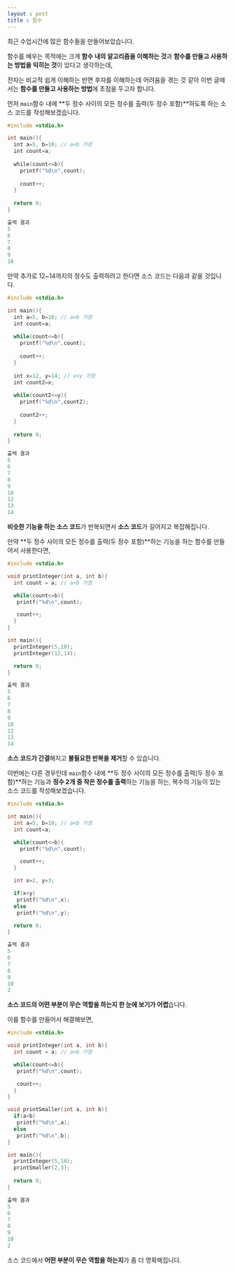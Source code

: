 ```yaml
---
layout : post
title : 함수
---
```

최근 수업시간에 많은 함수들을 만들어보았습니다.

함수를 배우는 목적에는 크게 **함수 내의 알고리즘을 이해하는 것**과 **함수를 만들고 사용하는 방법을 익히는 것**이 있다고 생각하는데,

전자는 비교적 쉽게 이해하는 반면 후자를 이해하는데 어려움을 겪는 것 같아 이번 글에서는 **함수를 만들고 사용하는 방법**에 초점을 두고자 합니다.

먼저 `main`함수 내에 **두 정수 사이의 모든 정수를 출력(두 정수 포함)**하도록 하는 소스 코드를 작성해보겠습니다.

```c
#include <stdio.h>

int main(){
  int a=5, b=10; // a<b 가정
  int count=a;
  
  while(count<=b){
    printf("%d\n",count);
    
    count++;
  }
  
  return 0;
}
```
```c
출력 결과
5
6
7
8
9
10
```

만약 추가로 12~14까지의 정수도 출력하려고 한다면 소스 코드는 다음과 같을 것입니다.
```c
#include <stdio.h>

int main(){
  int a=5, b=10; // a<b 가정
  int count=a;
  
  while(count<=b){
    printf("%d\n",count);
    
    count++;
  }
  
  int x=12, y=14; // x<y 가정
  int count2=x;
  
  while(count2<=y){
    printf("%d\n",count2);
    
    count2++;
  }
  
  return 0;
}
```
```c
출력 결과
5
6
7
8
9
10
12
13
14
```
**비슷한 기능을 하는 소스 코드**가 반복되면서 **소스 코드**가 길어지고 복잡해집니다.

만약 **두 정수 사이의 모든 정수를 출력(두 정수 포함)**하는 기능을 하는 함수를 만들어서 사용한다면,
```c
#include <stdio.h>

void printInteger(int a, int b){
  int count = a; // a<b 가정

  while(count<=b){
   printf("%d\n",count);

   count++;
  }
}

int main(){
  printInteger(5,10);
  printInteger(12,14);

  return 0;
}
```
```c
출력 결과
5
6
7
8
9
10
12
13
14
```
**소스 코드가 간결**해지고 **불필요한 반복을 제거**할 수 있습니다.

이번에는 다른 경우인데 `main`함수 내에 **두 정수 사이의 모든 정수를 출력(두 정수 포함)**하는 기능과 **정수 2개 중 작은 정수를 출력**하는 기능을 하는, 복수의 기능이 있는 소스 코드를 작성해보겠습니다.

```c
#include <stdio.h>

int main(){
  int a=5, b=10; // a<b 가정
  int count=a;

  while(count<=b){
    printf("%d\n",count);

    count++;
  }

  int x=2, y=3;

  if(x<y)
   printf("%d\n",x);
  else
   printf("%d\n",y);

  return 0;
}
```
```c
출력 결과
5
6
7
8
9
10
2
```
**소스 코드의 어떤 부분이 무슨 역할을 하는지 한 눈에 보기가 어렵**습니다.

이를 함수를 만들어서 해결해보면,
```c
#include <stdio.h>

void printInteger(int a, int b){
  int count = a; // a<b 가정

  while(count<=b){
   printf("%d\n",count);

   count++;
  }
}

void printSmaller(int a, int b){
  if(a<b)
   printf("%d\n",a);
  else
   printf("%d\n",b);
}

int main(){
  printInteger(5,10);
  printSmaller(2,3);
 
  return 0;
}
```
```c
출력 결과
5
6
7
8
9
10
2
```
소스 코드에서 **어떤 부분이 무슨 역할을 하는지**가 좀 더 명확해집니다.
